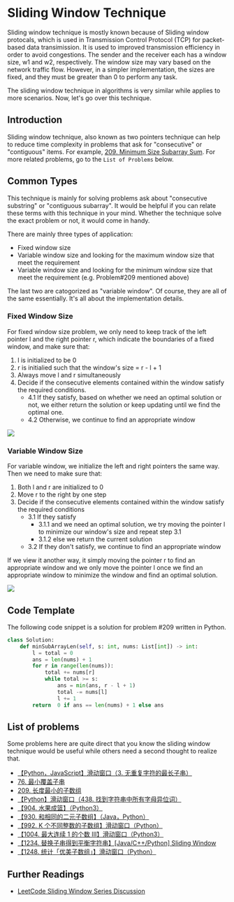 # Sliding Window Technique

Sliding window technique is mostly known because of Sliding window protocals, which is used in Transmission Control Protocol (TCP) for packet-based data transimission. It is used to improved transmission efficiency in order to avoid congestions. The sender and the receiver each has a window size, w1 and w2, respectively. The window size may vary based on the network traffic flow. However, in a simpler implementation, the sizes are fixed, and they must be greater than 0 to perform any task.

The sliding window technique in algorithms is very similar while applies to more scenarios. Now, let's go over this technique.

## Introduction

Sliding window technique, also known as two pointers technique can help to reduce time complexity in problems that ask for "consecutive" or "contiguous" items. For example, [209. Minimum Size Subarray Sum](https://leetcode-cn.com/problems/minimum-size-subarray-sum/solution/209-chang-du-zui-xiao-de-zi-shu-zu-hua-dong-chua-2/). For more related problems, go to the `List of Problems` below.

## Common Types

This technique is mainly for solving problems ask about "consecutive substring" or "contiguous subarray". It would be helpful if you can relate these terms with this technique in your mind. Whether the technique solve the exact problem or not, it would come in handy.

There are mainly three types of application:

- Fixed window size
- Variable window size and looking for the maximum window size that meet the requirement
- Variable window size and looking for the minimum window size that meet the requirement (e.g. Problem#209 mentioned above)

The last two are catogorized as "variable window". Of course, they are all of the same essentially. It's all about the implementation details.

### Fixed Window Size

For fixed window size problem, we only need to keep track of the left pointer l and the right pointer r, which indicate the boundaries of a fixed window, and make sure that:

1. l is initialized to be 0
2. r is initialied such that the window's size = r - l + 1
3. Always move l and r simultaneously
4. Decide if the consecutive elements contained within the window satisfy the required conditions.
   - 4.1 If they satisfy, based on whether we need an optimal solution or not, we either return the solution or keep updating until we find the optimal one.
   - 4.2 Otherwise, we continue to find an appropriate window

![](https://tva1.sinaimg.cn/large/00831rSTly1gcw0pwdhmwj308z0d53yt.jpg)

### Variable Window Size

For variable window, we initialize the left and right pointers the same way. Then we need to make sure that:

1. Both l and r are initialized to 0
2. Move r to the right by one step
3. Decide if the consecutive elements contained within the window satisfy the required conditions
    - 3.1 If they satisfy
        - 3.1.1 and we need an optimal solution, we try moving the pointer l to minimize our window's size and repeat step 3.1
        - 3.1.2 else we return the current solution
   - 3.2 If they don't satisfy, we continue to find an appropriate window

If we view it another way, it simply moving the pointer r to find an appropriate window and we only move the pointer l once we find an appropriate window to minimize the window and find an optimal solution.

![](https://tva1.sinaimg.cn/large/00831rSTly1gcw0ouuplaj30d90d50t3.jpg)

## Code Template

The following code snippet is a solution for problem #209 written in Python.

```python
class Solution:
    def minSubArrayLen(self, s: int, nums: List[int]) -> int:
        l = total = 0
        ans = len(nums) + 1
        for r in range(len(nums)):
            total += nums[r]
            while total >= s:
                ans = min(ans, r - l + 1)
                total -= nums[l]
                l += 1
        return  0 if ans == len(nums) + 1 else ans
```

## List of problems

Some problems here are quite direct that you know the sliding window technique would be useful while others need a second thought to realize that.

- [【Python，JavaScript】滑动窗口（3. 无重复字符的最长子串）](https://leetcode-cn.com/problems/longest-substring-without-repeating-characters/solution/pythonjavascript-hua-dong-chuang-kou-3-wu-zhong-fu/)
- [76. 最小覆盖子串](https://leetcode-cn.com/problems/minimum-window-substring/solution/python-hua-dong-chuang-kou-76-zui-xiao-fu-gai-zi-c/)
- [209. 长度最小的子数组](https://leetcode-cn.com/problems/minimum-size-subarray-sum/solution/209-chang-du-zui-xiao-de-zi-shu-zu-hua-dong-chua-2/)
- [【Python】滑动窗口（438. 找到字符串中所有字母异位词）](https://leetcode-cn.com/problems/find-all-anagrams-in-a-string/solution/python-hua-dong-chuang-kou-438-zhao-dao-zi-fu-chua/)
- [【904. 水果成篮】（Python3）](https://leetcode-cn.com/problems/fruit-into-baskets/solution/904-shui-guo-cheng-lan-python3-by-fe-lucifer/)
- [【930. 和相同的二元子数组】（Java，Python）](https://leetcode-cn.com/problems/binary-subarrays-with-sum/solution/930-he-xiang-tong-de-er-yuan-zi-shu-zu-javapython-/)
- [【992. K 个不同整数的子数组】滑动窗口（Python）](https://leetcode-cn.com/problems/subarrays-with-k-different-integers/solution/992-k-ge-bu-tong-zheng-shu-de-zi-shu-zu-hua-dong-c/)
- [【1004. 最大连续 1 的个数 III】滑动窗口（Python3）](https://leetcode-cn.com/problems/max-consecutive-ones-iii/solution/1004-zui-da-lian-xu-1de-ge-shu-iii-hua-dong-chuang/)
- [【1234. 替换子串得到平衡字符串】[Java/C++/Python] Sliding Window](https://leetcode.com/problems/replace-the-substring-for-balanced-string/discuss/408978/javacpython-sliding-window/367697)
- [【1248. 统计「优美子数组」】滑动窗口（Python）](https://leetcode-cn.com/problems/count-number-of-nice-subarrays/solution/1248-tong-ji-you-mei-zi-shu-zu-hua-dong-chuang-kou/)

## Further Readings

- [LeetCode Sliding Window Series Discussion](https://leetcode.com/problems/binary-subarrays-with-sum/discuss/186683/)
